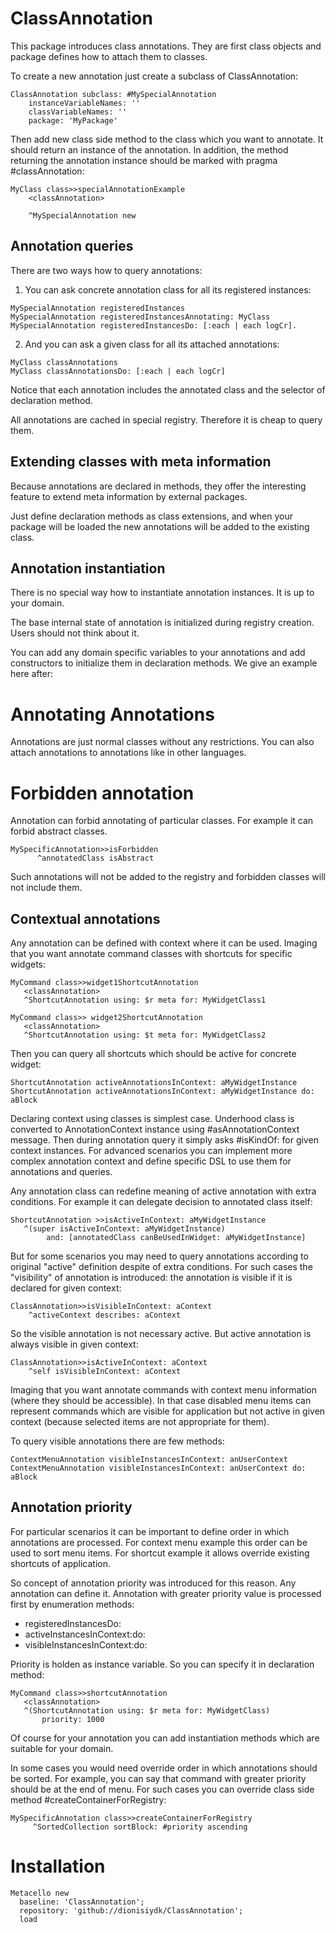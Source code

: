 # ClassAnnotation
This package introduces class annotations. They are first class objects and package defines how to attach them to classes.

To create a new annotation just create a subclass of ClassAnnotation:

```Smalltalk
ClassAnnotation subclass: #MySpecialAnnotation
	instanceVariableNames: ''
	classVariableNames: ''
	package: 'MyPackage'
```
Then add new class side method to the class which you want to annotate. It should return an instance of the annotation. In addition, the method returning the annotation instance should be marked with pragma #classAnnotation:

```Smalltalk
MyClass class>>specialAnnotationExample
	<classAnnotation>
	
	^MySpecialAnnotation new
```

## Annotation queries
There are two ways how to query annotations:

1) You can ask concrete annotation class for all its registered instances:

```Smalltalk
MySpecialAnnotation registeredInstances
MySpecialAnnotation registeredInstancesAnnotating: MyClass
MySpecialAnnotation registeredInstancesDo: [:each | each logCr].
```

2) And you can ask a given class for all its attached annotations:

```Smalltalk
MyClass classAnnotations
MyClass classAnnotationsDo: [:each | each logCr]
```

Notice that each annotation includes the annotated class and the selector of declaration method. 

All annotations are cached in special registry. Therefore it is cheap to query them.

## Extending classes with meta information
Because annotations are declared in methods, they offer the interesting feature to extend meta information by external packages.

Just define declaration methods as class extensions, and when your package will be loaded the new annotations will be added to the existing class.

## Annotation instantiation
There is no special way how to instantiate annotation instances. It is up to your domain.

The base internal state of annotation is initialized during registry creation.  Users should not think about it. 

You can add any domain specific variables to your annotations and add constructors to initialize them in declaration methods. We give an example here after:



# Annotating Annotations
Annotations are just normal classes without any restrictions. You can also attach annotations to annotations like in other languages.

# Forbidden annotation
Annotation can forbid annotating of particular classes. For example it can forbid abstract classes.
```Smalltalk
MySpecificAnnotation>>isForbidden
      ^annotatedClass isAbstract
```
Such annotations will not be added to the registry and forbidden classes will not include them.

## Contextual annotations
Any annotation can be defined with context where it can be used. 
Imaging that you want annotate command classes with shortcuts for specific widgets:
```Smalltalk
MyCommand class>>widget1ShortcutAnnotation
   <classAnnotation>
   ^ShortcutAnnotation using: $r meta for: MyWidgetClass1

MyCommand class>> widget2ShortcutAnnotation
   <classAnnotation>
   ^ShortcutAnnotation using: $t meta for: MyWidgetClass2
```
Then you can query all shortcuts which should be active for concrete widget: 
```Smalltalk
ShortcutAnnotation activeAnnotationsInContext: aMyWidgetInstance
ShortcutAnnotation activeAnnotationsInContext: aMyWidgetInstance do: aBlock
```
Declaring context using classes is simplest case. Underhood class is converted to AnnotationContext instance using #asAnnotationContext message. Then during annotation query it simply asks #isKindOf: for given context instances.
For advanced scenarios you can implement more complex annotation context and define specific DSL to use them for annotations and queries.
 
Any annotation class can redefine meaning of active annotation with extra conditions. For example it can delegate decision to annotated class itself:
```Smalltalk
ShortcutAnnotation >>isActiveInContext: aMyWidgetInstance
   ^(super isActiveInContext: aMyWidgetInstance)
        and: [annotatedClass canBeUsedInWidget: aMyWidgetInstance]
```

But for some scenarios you may need to query annotations according to original "active" definition despite of extra conditions. For such cases the "visibility" of annotation is introduced: the annotation is visible if it is declared for given context:
```Smalltalk
ClassAnnotation>>isVisibleInContext: aContext
	^activeContext describes: aContext
```
So the visible annotation is not necessary active. But active annotation is always visible in given context:
```Smalltalk
ClassAnnotation>>isActiveInContext: aContext
	^self isVisibleInContext: aContext
```
Imaging that you want annotate commands with context menu information (where they should be accessible). In that case disabled menu items can represent commands which are visible for application but not active in given context (because selected items are not appropriate for them).
  
To query visible annotations there are few methods:
```Smalltalk
ContextMenuAnnotation visibleInstancesInContext: anUserContext
ContextMenuAnnotation visibleInstancesInContext: anUserContext do: aBlock
```

## Annotation priority
For particular scenarios it can be important to define order in which annotations are processed.
For context menu example this order can be used to sort menu items. 
For shortcut example it allows override existing shortcuts of application. 

So concept of annotation priority was introduced for this reason. Any annotation can define it. Annotation with greater priority value is processed first by enumeration methods:
- registeredInstancesDo:
- activeInstancesInContext:do:
- visibleInstancesInContext:do:

Priority is holden as instance variable. So you can specify it in declaration method:
```Smalltalk
MyCommand class>>shortcutAnnotation
   <classAnnotation>
   ^(ShortcutAnnotation using: $r meta for: MyWidgetClass) 
       priority: 1000
```
Of course for your annotation you can add instantiation methods which are suitable for your domain.

In some cases you would need override order in which annotations should be sorted. For example, you can say that command with greater priority should be at the end of menu.
For such cases you can override class side method #createContainerForRegistry:
```Smalltalk
MySpecificAnnotation class>>createContainerForRegistry
     ^SortedCollection sortBlock: #priority ascending
``` 

# Installation
```Smalltalk
Metacello new
  baseline: 'ClassAnnotation';
  repository: 'github://dionisiydk/ClassAnnotation';
  load
```
